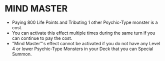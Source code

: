 # MIND MASTER

*   Paying 800 Life Points and Tributing 1 other Psychic-Type monster is a cost.
*   You can activate this effect multiple times during the same turn if you can continue to pay the cost.
*   "Mind Master"'s effect cannot be activated if you do not have any Level 4 or lower Psychic-Type Monsters in your Deck that you can Special Summon.
